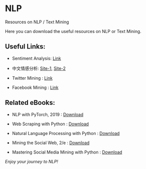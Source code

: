 # NLP
Resources on NLP / Text Mining

Here you can download the useful resources on NLP or Text Mining.

## Useful Links:

* Sentiment Analysis: [Link](https://towardsdatascience.com/sentiment-analysis-with-python-part-1-5ce197074184)

* 中文情感分析:
  [Site-1](https://ithelp.ithome.com.tw/articles/10209911?sc=iThelpR), 
  [Site-2](https://medium.com/@wshuyi/%E5%A6%82%E4%BD%95%E7%94%A8python%E5%81%9A%E6%83%85%E6%84%9F%E5%88%86%E6%9E%90-9df4d49acaa3)

* Twitter Mining : [Link](https://marcobonzanini.com/2015/03/02/mining-twitter-data-with-python-part-1/)

* Facebook Mining : [Link](https://towardsdatascience.com/how-to-use-facebook-graph-api-and-extract-data-using-python-1839e19d6999)


## Related eBooks:

* NLP with PyTorch, 2019 : [Download](https://www.pdfdrive.com/natural-language-processing-with-pytorch-build-intelligent-language-applications-using-deep-learning-e188037921.html)

* Web Scraping with Python : [Download](https://yanfei.site/docs/dpsa/references/PyWebScrapingBook.pdf)

* Natural Language Processing with Python : [Download](http://www.datascienceassn.org/sites/default/files/Natural%20Language%20Processing%20with%20Python.pdf)

* Mining the Social Web, 2/e : [Download](https://www.webpages.uidaho.edu/~stevel/504/Mining-the-Social-Web-2nd-Edition.pdf)

* Mastering Social Media Mining with Python : [Download](https://github.com/zll17/syncrepo/blob/master/Mastering%20Social%20Media%20Mining%20with%20Python.pdf)
 

*Enjoy your journey to NLP!*
